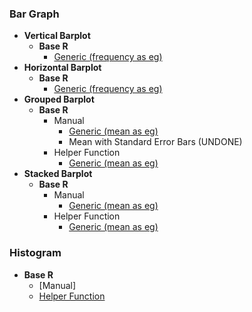 ### Bar Graph
- **Vertical Barplot**
  - **Base R**
    - [Generic (frequency as eg)](https://github.com/WANG-JIAYIs/Sample-Code-for-BT1101/blob/fab0e39ce481b4ac8a5a4f1d9284f500876d955e/%5BSC%5D%20Descriptive%20Analytics/%5BSC%5D%20Data%20Visualisation/%5BM%5D%20Vertical%20Barplot)
- **Horizontal Barplot**
  - **Base R**
    - [Generic (frequency as eg)](https://github.com/WANG-JIAYIs/Sample-Code-for-BT1101/blob/58f4a71df9c34b6bf738eadc83c9979026eb7c3d/%5BSC%5D%20Descriptive%20Analytics/%5BSC%5D%20Data%20Visualisation/%5BM%5D%20Horizontal%20Barplot)
- **Grouped Barplot**
  - **Base R**
    - Manual
      - [Generic (mean as eg)](https://github.com/WANG-JIAYIs/Sample-Code-for-BT1101/blob/8dbaffc719d8d31296a7abc6363e39a6393fa000/%5BSC%5D%20Descriptive%20Analytics/%5BSC%5D%20Data%20Visualisation/%5BM%5D%20Grouped%20Barplot)
      - Mean with Standard Error Bars (UNDONE)
    - Helper Function
      - [Generic (mean as eg)](https://github.com/WANG-JIAYIs/Sample-Code-for-BT1101/blob/45684ac5b097dde4f3e5d30b52a82532fecf2178/%5BSC%5D%20Descriptive%20Analytics/%5BSC%5D%20Data%20Visualisation/%5BHF%5D%20Grouped%20Barplot%20&%20Frequency%20Table)
- **Stacked Barplot**
  - **Base R**
    - Manual
      - [Generic (mean as eg)](https://github.com/WANG-JIAYIs/Sample-Code-for-BT1101/blob/41f713a98956b43829cfff9db9c32a91e42aad8f/%5BSC%5D%20Descriptive%20Analytics/%5BSC%5D%20Data%20Visualisation/%5BM%5D%20Stacked%20Barplot)
    - Helper Function
      - [Generic (mean as eg)](https://github.com/WANG-JIAYIs/Sample-Code-for-BT1101/blob/8ce0484a5a072cc1f20bb0de04501c11eac3d105/%5BSC%5D%20Descriptive%20Analytics/%5BSC%5D%20Data%20Visualisation/%5BHF%5D%20Stacked%20Barplot%20&%20Frequency%20Table)

### Histogram
- **Base R**
  - [Manual]
  - [Helper Function](https://github.com/WANG-JIAYIs/Sample-Code-for-BT1101/blob/a8137f571eabeaa56691e02a60b944162b00b4a8/%5BSC%5D%20Descriptive%20Analytics/%5BSC%5D%20Data%20Visualisation/%5BHF%5D%20Histogram%20&%20Frequency%20Table)
